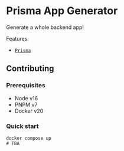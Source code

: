 # Prisma App Generator

Generate a whole backend app!

Features:

- [`Prisma`](https://prisma.io)

## Contributing

### Prerequisites

- Node v16
- PNPM v7
- Docker v20

### Quick start

```shell
docker compose up
# TBA
```
